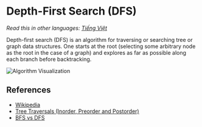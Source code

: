 # Depth-First Search (DFS)

_Read this in other languages:_
[_Tiếng Việt_](README.md)

Depth-first search (DFS) is an algorithm for traversing or
searching tree or graph data structures. One starts at
the root (selecting some arbitrary node as the root in
the case of a graph) and explores as far as possible
along each branch before backtracking.

![Algorithm Visualization](https://upload.wikimedia.org/wikipedia/commons/7/7f/Depth-First-Search.gif)

## References

- [Wikipedia](https://en.wikipedia.org/wiki/Depth-first_search)
- [Tree Traversals (Inorder, Preorder and Postorder)](https://www.geeksforgeeks.org/tree-traversals-inorder-preorder-and-postorder/)
- [BFS vs DFS](https://www.geeksforgeeks.org/bfs-vs-dfs-binary-tree/)
